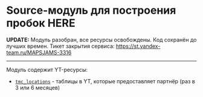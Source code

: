 Source-модуль для построения пробок HERE
===

**UPDATE:**
Модуль разобран, все ресурсы освобождены. Код сохранён до лучших времен. Тикет закрытия сервиса: https://st.yandex-team.ru/MAPSJAMS-3316

---

Модуль содержит YT-ресурсы:
- [`tmc_locations`](https://yt.yandex-team.ru/hahn/navigation?path=//home/maps/jams/production/here-tmc-locations) - таблицы в YT, которые предоставляет партнёр (раз в 3 или 6 месяцев)
